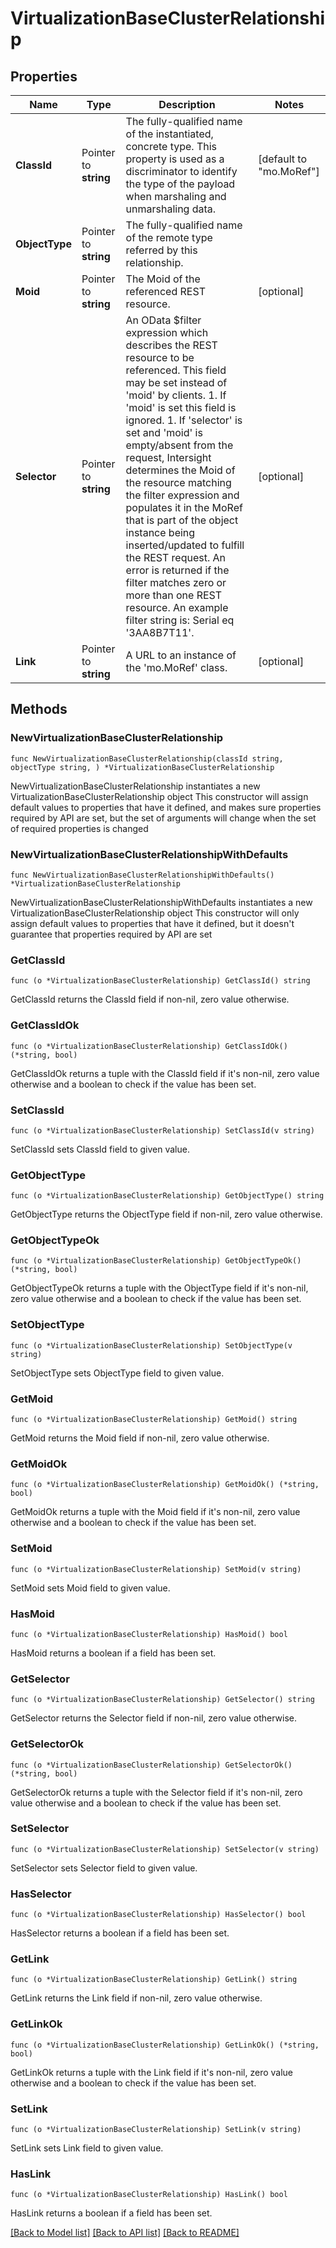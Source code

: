 # VirtualizationBaseClusterRelationship

## Properties

Name | Type | Description | Notes
------------ | ------------- | ------------- | -------------
**ClassId** | Pointer to **string** | The fully-qualified name of the instantiated, concrete type. This property is used as a discriminator to identify the type of the payload when marshaling and unmarshaling data. | [default to "mo.MoRef"]
**ObjectType** | Pointer to **string** | The fully-qualified name of the remote type referred by this relationship. | 
**Moid** | Pointer to **string** | The Moid of the referenced REST resource. | [optional] 
**Selector** | Pointer to **string** | An OData $filter expression which describes the REST resource to be referenced. This field may be set instead of &#39;moid&#39; by clients. 1. If &#39;moid&#39; is set this field is ignored. 1. If &#39;selector&#39; is set and &#39;moid&#39; is empty/absent from the request, Intersight determines the Moid of the resource matching the filter expression and populates it in the MoRef that is part of the object instance being inserted/updated to fulfill the REST request. An error is returned if the filter matches zero or more than one REST resource. An example filter string is: Serial eq &#39;3AA8B7T11&#39;. | [optional] 
**Link** | Pointer to **string** | A URL to an instance of the &#39;mo.MoRef&#39; class. | [optional] 

## Methods

### NewVirtualizationBaseClusterRelationship

`func NewVirtualizationBaseClusterRelationship(classId string, objectType string, ) *VirtualizationBaseClusterRelationship`

NewVirtualizationBaseClusterRelationship instantiates a new VirtualizationBaseClusterRelationship object
This constructor will assign default values to properties that have it defined,
and makes sure properties required by API are set, but the set of arguments
will change when the set of required properties is changed

### NewVirtualizationBaseClusterRelationshipWithDefaults

`func NewVirtualizationBaseClusterRelationshipWithDefaults() *VirtualizationBaseClusterRelationship`

NewVirtualizationBaseClusterRelationshipWithDefaults instantiates a new VirtualizationBaseClusterRelationship object
This constructor will only assign default values to properties that have it defined,
but it doesn't guarantee that properties required by API are set

### GetClassId

`func (o *VirtualizationBaseClusterRelationship) GetClassId() string`

GetClassId returns the ClassId field if non-nil, zero value otherwise.

### GetClassIdOk

`func (o *VirtualizationBaseClusterRelationship) GetClassIdOk() (*string, bool)`

GetClassIdOk returns a tuple with the ClassId field if it's non-nil, zero value otherwise
and a boolean to check if the value has been set.

### SetClassId

`func (o *VirtualizationBaseClusterRelationship) SetClassId(v string)`

SetClassId sets ClassId field to given value.


### GetObjectType

`func (o *VirtualizationBaseClusterRelationship) GetObjectType() string`

GetObjectType returns the ObjectType field if non-nil, zero value otherwise.

### GetObjectTypeOk

`func (o *VirtualizationBaseClusterRelationship) GetObjectTypeOk() (*string, bool)`

GetObjectTypeOk returns a tuple with the ObjectType field if it's non-nil, zero value otherwise
and a boolean to check if the value has been set.

### SetObjectType

`func (o *VirtualizationBaseClusterRelationship) SetObjectType(v string)`

SetObjectType sets ObjectType field to given value.


### GetMoid

`func (o *VirtualizationBaseClusterRelationship) GetMoid() string`

GetMoid returns the Moid field if non-nil, zero value otherwise.

### GetMoidOk

`func (o *VirtualizationBaseClusterRelationship) GetMoidOk() (*string, bool)`

GetMoidOk returns a tuple with the Moid field if it's non-nil, zero value otherwise
and a boolean to check if the value has been set.

### SetMoid

`func (o *VirtualizationBaseClusterRelationship) SetMoid(v string)`

SetMoid sets Moid field to given value.

### HasMoid

`func (o *VirtualizationBaseClusterRelationship) HasMoid() bool`

HasMoid returns a boolean if a field has been set.

### GetSelector

`func (o *VirtualizationBaseClusterRelationship) GetSelector() string`

GetSelector returns the Selector field if non-nil, zero value otherwise.

### GetSelectorOk

`func (o *VirtualizationBaseClusterRelationship) GetSelectorOk() (*string, bool)`

GetSelectorOk returns a tuple with the Selector field if it's non-nil, zero value otherwise
and a boolean to check if the value has been set.

### SetSelector

`func (o *VirtualizationBaseClusterRelationship) SetSelector(v string)`

SetSelector sets Selector field to given value.

### HasSelector

`func (o *VirtualizationBaseClusterRelationship) HasSelector() bool`

HasSelector returns a boolean if a field has been set.

### GetLink

`func (o *VirtualizationBaseClusterRelationship) GetLink() string`

GetLink returns the Link field if non-nil, zero value otherwise.

### GetLinkOk

`func (o *VirtualizationBaseClusterRelationship) GetLinkOk() (*string, bool)`

GetLinkOk returns a tuple with the Link field if it's non-nil, zero value otherwise
and a boolean to check if the value has been set.

### SetLink

`func (o *VirtualizationBaseClusterRelationship) SetLink(v string)`

SetLink sets Link field to given value.

### HasLink

`func (o *VirtualizationBaseClusterRelationship) HasLink() bool`

HasLink returns a boolean if a field has been set.


[[Back to Model list]](../README.md#documentation-for-models) [[Back to API list]](../README.md#documentation-for-api-endpoints) [[Back to README]](../README.md)


